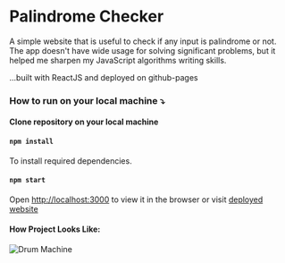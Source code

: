 # Palindrome Checker
A simple website that is useful to check if any input is palindrome or not.
The app doesn't have wide usage for solving significant problems, but it helped me sharpen my JavaScript algorithms writing skills. 

...built with ReactJS and deployed on github-pages

### How to run on your local machine :arrow_heading_down:

#### Clone repository on your local machine
#### `npm install`
To install required dependencies.

#### `npm start`
Open [http://localhost:3000](http://localhost:3000) to view it in the browser or visit [deployed website](https://zaridzeorion.github.io/palindrome-checker//)


#### How Project Looks Like:

![Drum Machine](https://i.ibb.co/GHxt8xk/Screenshot-16.png)
